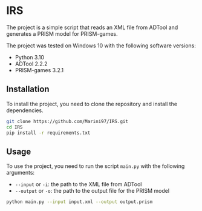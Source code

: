 # IRS

The project is a simple script that reads an XML file from ADTool and generates a PRISM model for PRISM-games.

The project was tested on Windows 10 with the following software versions:
- Python 3.10
- ADTool 2.2.2
- PRISM-games 3.2.1

## Installation

To install the project, you need to clone the repository and install the dependencies.

```bash
git clone https://github.com/Marini97/IRS.git
cd IRS
pip install -r requirements.txt
```

## Usage

To use the project, you need to run the script `main.py` with the following arguments:
- `--input` or `-i`: the path to the XML file from ADTool
- `--output` or `-o`: the path to the output file for the PRISM model

```bash
python main.py --input input.xml --output output.prism
```



